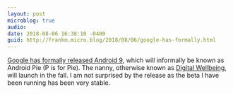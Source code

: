 ```yaml
---
layout: post
microblog: true
audio: 
date: 2018-08-06 16:38:10 -0400
guid: http://frankm.micro.blog/2018/08/06/google-has-formally.html
---
```

[Google has formally released Android 9](https://blog.google/products/android/introducing-android-9-pie/), which will informally be known as Android Pie (P is for Pie). The nanny, otherwise known as [Digital Wellbeing](https://www.android.com/versions/pie-9-0/), will launch in the fall. I am not surprised by the release as the beta I have been running has been very stable.
